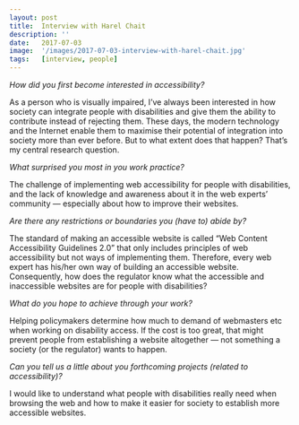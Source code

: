 ```yaml
---
layout: post
title:  Interview with Harel Chait
description: ''
date:   2017-07-03
image:  '/images/2017-07-03-interview-with-harel-chait.jpg'
tags:   [interview, people]
---
```


*How did you first become interested in accessibility?*

As a person who is visually impaired, I’ve always been interested in how society can integrate people with disabilities and give them the ability to contribute instead of rejecting them. These days, the modern technology and the Internet enable them to maximise their potential of integration into society more than ever before. But to what extent does that happen? That’s my central research question.

*What surprised you most in you work practice?*

The challenge of implementing web accessibility for people with disabilities, and the lack of knowledge and awareness about it in the web experts’ community — especially about how to improve their websites.

*Are there any restrictions or boundaries you (have to) abide by?*

The standard of making an accessible website is called “Web Content Accessibility Guidelines 2.0” that only includes principles of web accessibility but not ways of implementing them. Therefore, every web expert has his/her own way of building an accessible website. Consequently, how does the regulator know what the accessible and inaccessible websites are for people with disabilities?

*What do you hope to achieve through your work?*

Helping policymakers determine how much to demand of webmasters etc when working on disability access. If the cost is too great, that might prevent people from establishing a website altogether — not something a society (or the regulator) wants to happen.

*Can you tell us a little about you forthcoming projects (related to accessibility)?*

I would like to understand what people with disabilities really need when browsing the web and how to make it easier for society to establish more accessible websites.